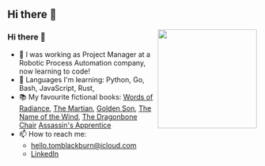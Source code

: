 ## Hi there 👋

<!--
**tomblackburn/tomblackburn** is a ✨ _special_ ✨ repository because its `README.md` (this file) appears on your GitHub profile.

Here are some ideas to get you started:

- 🔭 I’m currently working on ...
- 🌱 I’m currently learning ...
- 👯 I’m looking to collaborate on ...
- 🤔 I’m looking for help with ...
- 💬 Ask me about ...
- 📫 How to reach me: ...
- 😄 Pronouns: ...
- ⚡ Fun fact: ...
-->
<img align='right' src='https://media3.giphy.com/media/v1.Y2lkPTc5MGI3NjExZXd3ZThtNWhlZWZlaGgyZDR1b3E5ajd2NWZldWFneWN5cTFnMmN1eCZlcD12MV9pbnRlcm5hbF9naWZfYnlfaWQmY3Q9Zw/bGgsc5mWoryfgKBx1u/giphy.gif' width='200'>


### Hi there 👋

- 🔭 I was working as Project Manager at a Robotic Process Automation company, now learning to code!
- 🌱 Languages I'm learning: Python, Go, Bash, JavaScript, Rust, 
- 📚 My favourite fictional books: [Words of Radiance](), [The Martian](), [Golden Son](), [The Name of the Wind](), [The Dragonbone Chair]() [Assassin's Apprentice]()
- 📫 How to reach me:
  - [hello.tomblackburn@icloud.com](mailto:hello.tomblackburn@icloud.com)
  - [LinkedIn](https://uk.linkedin.com/in/tomblackburn/)

<p align="center">
  <a href="https://skillicons.dev">
    <img src="https://skillicons.dev/icons?i=py,go,bash,js,rust,sqlite,vim,docker,git>
  </a>
</p>
